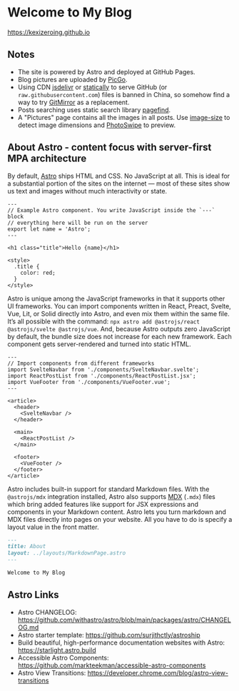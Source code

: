 # Welcome to My Blog
https://kexizeroing.github.io

## Notes
- The site is powered by Astro and deployed at GitHub Pages.
- Blog pictures are uploaded by [PicGo](https://github.com/Molunerfinn/PicGo).
- Using CDN [jsdelivr](https://www.jsdelivr.com) or [statically](https://statically.io) to serve GitHub (or `raw.githubusercontent.com`) files is banned in China, so somehow find a way to try [GitMirror](https://gitmirror.com) as a replacement.
- Posts searching uses static search library [pagefind](https://pagefind.app).
- A "Pictures" page contains all the images in all posts. Use [image-size](https://github.com/image-size/image-size) to detect image dimensions and [PhotoSwipe](https://photoswipe.com) to preview.

## About Astro - content focus with server-first MPA architecture
By default, [Astro](https://astro.build) ships HTML and CSS. No JavaScript at all. This is ideal for a substantial portion of the sites on the internet — most of these sites show us text and images without much interactivity or state. 

```astro
---
// Example Astro component. You write JavaScript inside the `---` block
// everything here will be run on the server
export let name = 'Astro';
---

<h1 class="title">Hello {name}</h1>

<style>
  .title {
    color: red;
  }
</style>
```

Astro is unique among the JavaScript frameworks in that it supports other UI frameworks. You can import components written in React, Preact, Svelte, Vue, Lit, or Solid directly into Astro, and even mix them within the same file. It’s all possible with the command: `npx astro add @astrojs/react @astrojs/svelte @astrojs/vue`. And, because Astro outputs zero JavaScript by default, the bundle size does not increase for each new framework. Each component gets server-rendered and turned into static HTML.

```astro
---
// Import components from different frameworks
import SvelteNavbar from './components/SvelteNavbar.svelte';
import ReactPostList from './components/ReactPostList.jsx';
import VueFooter from './components/VueFooter.vue';
---

<article>
  <header>
    <SvelteNavbar />
  </header>

  <main>
    <ReactPostList />
  </main>

  <footer>
    <VueFooter />
  </footer>
</article>
```

Astro includes built-in support for standard Markdown files. With the `@astrojs/mdx` integration installed, Astro also supports [MDX](https://docs.astro.build/en/guides/markdown-content/) (`.mdx`) files which bring added features like support for JSX expressions and components in your Markdown content. Astro lets you turn markdown and MDX files directly into pages on your website. All you have to do is specify a layout value in the front matter.

```md
---
title: About
layout: ../layouts/MarkdownPage.astro
---

Welcome to My Blog
```

## Astro Links
- Astro CHANGELOG: https://github.com/withastro/astro/blob/main/packages/astro/CHANGELOG.md
- Astro starter template: https://github.com/surjithctly/astroship
- Build beautiful, high-performance documentation websites with Astro: https://starlight.astro.build
- Accessible Astro Components: https://github.com/markteekman/accessible-astro-components
- Astro View Transitions: https://developer.chrome.com/blog/astro-view-transitions
